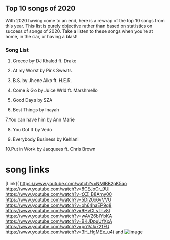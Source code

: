 ## Top 10 songs of 2020

With 2020 having come to an end, here is a rewrap of the top 10 songs from this year. This list is purely objective rather than based on statistics on success of songs of 2020. Take a listen to these songs when you're at home, in the car, or having a blast!



### Song List 





1. Greece by DJ Khaled ft. Drake 

2. At my Worst by Pink Sweats

3. B.S. by Jhene Aiko ft. H.E.R.

4. Come & Go by Juice Wrld ft. Marshmello

5. Good Days by SZA

6. Best Things by Inayah

7.You can have him by Ann Marie

8. You Got It by Vedo

9. Everybody Business by Kehlani

10.Put in Work by Jacquees ft. Chris Brown 


# song links

[Link](
https://www.youtube.com/watch?v=NMlBB2pK5qo 
https://www.youtube.com/watch?v=8CEJoCr_9UI
https://www.youtube.com/watch?v=tXZ_B8Amy00
https://www.youtube.com/watch?v=5Di20x6vVVU
https://www.youtube.com/watch?v=oh64haEP9g8
https://www.youtube.com/watch?v=9HvCLsThv8I
https://www.youtube.com/watch?v=wAV26bIYbKA
https://www.youtube.com/watch?v=BKJDpuUfXxA
https://www.youtube.com/watch?v=pq1VJx72fFU
https://www.youtube.com/watch?v=3H_HgMEe_u4) and ![Image](https://i.pinimg.com/originals/4b/ec/bf/4becbfc976a8a542ea37038f942db310.jpg )


```

